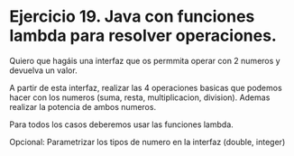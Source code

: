 # Ejercicio 19. Java con funciones lambda para resolver operaciones.

Quiero que hagáis una interfaz que os permmita operar con 2 numeros y devuelva un valor.

A partir de esta interfaz, realizar las 4 operaciones basicas que podemos hacer con los numeros
(suma, resta, multiplicacion, division). Ademas realizar la potencia de ambos numeros.

Para todos los casos deberemos usar las funciones lambda.

Opcional: Parametrizar los tipos de numero en la interfaz (double, integer)


